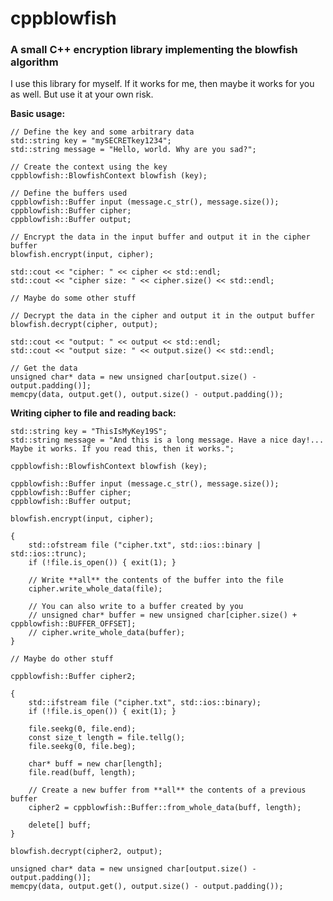 # cppblowfish

### A small C++ encryption library implementing the blowfish algorithm

I use this library for myself. If it works for me, then maybe it works for you as well.
But use it at your own risk.

**Basic usage:**

    // Define the key and some arbitrary data 
    std::string key = "mySECRETkey1234";
    std::string message = "Hello, world. Why are you sad?";

    // Create the context using the key
    cppblowfish::BlowfishContext blowfish (key);

    // Define the buffers used
    cppblowfish::Buffer input (message.c_str(), message.size());
    cppblowfish::Buffer cipher;
    cppblowfish::Buffer output;

    // Encrypt the data in the input buffer and output it in the cipher buffer
    blowfish.encrypt(input, cipher);

    std::cout << "cipher: " << cipher << std::endl;
    std::cout << "cipher size: " << cipher.size() << std::endl;

    // Maybe do some other stuff

    // Decrypt the data in the cipher and output it in the output buffer
    blowfish.decrypt(cipher, output);

    std::cout << "output: " << output << std::endl;
    std::cout << "output size: " << output.size() << std::endl;

    // Get the data
    unsigned char* data = new unsigned char[output.size() - output.padding()];
    memcpy(data, output.get(), output.size() - output.padding());

**Writing cipher to file and reading back:**

    std::string key = "ThisIsMyKey19S";
    std::string message = "And this is a long message. Have a nice day!... Maybe it works. If you read this, then it works.";

    cppblowfish::BlowfishContext blowfish (key);

    cppblowfish::Buffer input (message.c_str(), message.size());
    cppblowfish::Buffer cipher;
    cppblowfish::Buffer output;

    blowfish.encrypt(input, cipher);

    {
        std::ofstream file ("cipher.txt", std::ios::binary | std::ios::trunc);
        if (!file.is_open()) { exit(1); }

        // Write **all** the contents of the buffer into the file
        cipher.write_whole_data(file);

        // You can also write to a buffer created by you
        // unsigned char* buffer = new unsigned char[cipher.size() + cppblowfish::BUFFER_OFFSET];
        // cipher.write_whole_data(buffer);
    }

    // Maybe do other stuff

    cppblowfish::Buffer cipher2;

    {
        std::ifstream file ("cipher.txt", std::ios::binary);
        if (!file.is_open()) { exit(1); }

        file.seekg(0, file.end);
        const size_t length = file.tellg();
        file.seekg(0, file.beg);

        char* buff = new char[length];
        file.read(buff, length);

        // Create a new buffer from **all** the contents of a previous buffer
        cipher2 = cppblowfish::Buffer::from_whole_data(buff, length);

        delete[] buff;
    }

    blowfish.decrypt(cipher2, output);

    unsigned char* data = new unsigned char[output.size() - output.padding()];
    memcpy(data, output.get(), output.size() - output.padding());
